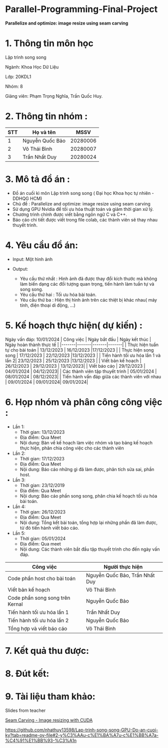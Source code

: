 # Parallel-Programming-Final-Project
**Parallelize and optimize: image resize using seam carving**
# 1. Thông tin môn học 
Lập trình song song 

Ngành: Khoa Học Dữ Liệu

Lớp: 20KDL1

Nhóm: 8

Giảng viên: Phạm Trọng Nghĩa, Trần Quốc Huy. 

# 2. Thông tin nhóm : 

| STT | Họ và tên | MSSV |
|-------|-------|-------|
| 1 | Nguyễn Quốc Bảo | 20280006 |
| 2 | Võ Thái Bình | 20280007 |
| 3 | Trần Nhất Duy  | 20280024 |

# 3. Mô tả đồ án :
- Đồ án cuối kì môn Lập trình song song ( Đại học Khoa học tự nhiên - DDHQG HCM)
- Chủ đề : Parallelize and optimize: image resize using seam carving
- Sử dụng GPU Nvidia để tối ưu hóa thuật toán và giảm thời gian xử lý.
- Chương trình chính được viết bằng ngôn ngữ C và C++.
- Báo cáo chi tiết được viết trong file colab, các thành viên sẽ thay nhau thuyết trình.

# 4. Yêu cầu đồ án: 
- Input: Một hình ảnh

- Output:
  - Yêu cầu thứ nhất : Hình ảnh đã được thay đổi kích thước mà không làm biến dạng các đối tượng quan trọng, tiến hành làm tuần tự và song song. 
  - Yêu cầu thứ hai : Tối ưu hóa bài toán.
  - Yêu cầu thứ ba : Hiện thị hình ảnh trên các thiệt bị khác nhau( máy tính, điện thoại di động, …)

# 5. Kế hoạch thực hiện( dự kiến) :
Ngày vấn đáp: 10/01/2024
| Công việc | Ngày bắt đầu | Ngày kết thúc | Ngày hoàn thành thực tế | 
|-------|-------|-------|-------|
| Thực hiện tuần tự cho bài toán | 13/12/2023 | 16/12/2023 |17/12/2023 |
| Thực hiện song song  | 17/12/2023 | 22/12/2023 |13/12/2023 |
| Tiến hành tối ưu hóa lần 1 và lần 2| 23/12/2023  | 25/12/2023 |13/12/2023 |
| Viết bản kế hoạch | 26/12/2023 | 29/12/2023 | 13/12/2023|
| Viết báo cáo | 29/12/2023 | 04/01/2024 | 04/12/2023|
| Các thành viên tập thuyết trình | 05/01/2024 | 08/01/2024 | 08/12/2023|
| Tiến hành vấn đáp giữa các thành viên với nhau | 09/01/2024 | 09/01/2024| 09/01/2024|

# 6. Họp nhóm và phân công công việc :
- Lần 1:
  - Thời gian: 13/12/2023
  - Địa điểm: Qua Meet
  - Nội dung: Bàn về kế hoạch làm việc nhóm và tạo bảng kế hoạch thực hiện, phân chia công việc cho các thành viên
- Lần 2:
  - Thời gian: 17/12/2023
  - Địa điểm: Qua Meet
  - Nội dung: Báo cáo những gì đã làm được, phân tích sửa sai, phần host. 
- Lần 3:
  - Thời gian: 23/12/2019
  - Địa điểm: Qua Meet
  - Nội dung: Báo cáo phần song song, phân chia kế hoạch tối ưu hóa bài toán. 
- Lần 4:
  - Thời gian: 26/12/2023
  - Địa điểm: Qua Meet
  - Nội dung: Tổng kết bài toán, tổng hợp lại những phần đã làm được, từ đó tiến hành viết báo cáo.
- Lần 5:
  - Thời gian: 05/01/2024
  - Địa điểm: Qua meet 
  - Nội dung: Các thành viên bắt đầu tập thuyết trình cho đến ngày vấn đáp.

| Công việc | Người thực hiện |  
|-------|-------|
| Code phần host cho bài toán | Nguyễn Quốc Bảo, Trần Nhất Duy |
| Viết bản kế hoạch | Võ Thái Bình  |
| Code phần song song trên Kernal | Nguyễn Quốc Bảo  |
| Tiến hành tối ưu hóa lần 1 | Trần Nhất Duy  |
| Tiến hành tối ưu hóa lần 2 | Nguyễn Quốc Bảo  |
| Tổng hợp và viết báo cáo | Võ Thái Bình |
# 7. Kết quả thu được: 

# 8. Đút kết:

# 9. Tài liệu tham khảo: 
Slides from teacher 

[Seam Carving - Image resizing with CUDA](https://github.com/the0nlyWyvern/seam-carving/tree/main)

https://github.com/nhathuy13598/Lap-trinh-song-song-GPU-Do-an-cuoi-ky?tab=readme-ov-file#2-y%C3%AAu-c%E1%BA%A7u-c%E1%BB%A7a-%C4%91%E1%BB%93-%C3%A1n




